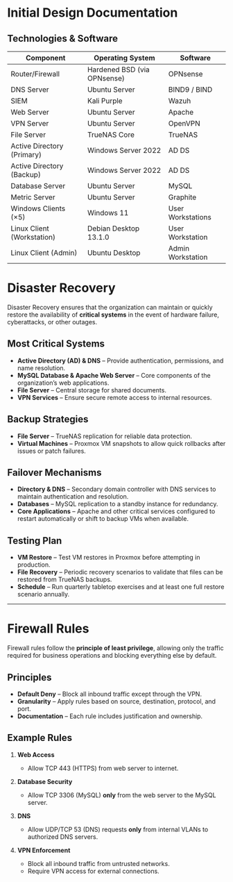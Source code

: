 # Initial Design Documentation

## Technologies & Software

| Component                  | Operating System            | Software          |
| -------------------------- | --------------------------- | ----------------- |
| Router/Firewall            | Hardened BSD (via OPNsense) | OPNsense          |
| DNS Server                 | Ubuntu Server               | BIND9 / BIND      |
| SIEM                       | Kali Purple                 | Wazuh             |
| Web Server                 | Ubuntu Server               | Apache            |
| VPN Server                 | Ubuntu Server               | OpenVPN           |
| File Server                | TrueNAS Core                | TrueNAS           |
| Active Directory (Primary) | Windows Server 2022         | AD DS             |
| Active Directory (Backup)  | Windows Server 2022         | AD DS             |
| Database Server            | Ubuntu Server               | MySQL             |
| Metric Server              | Ubuntu Server               | Graphite          |
| Windows Clients (×5)       | Windows 11                  | User Workstations |
| Linux Client (Workstation) | Debian Desktop 13.1.0       | User Workstation  |
| Linux Client (Admin)       | Ubuntu Desktop              | Admin Workstation |

# Disaster Recovery  

Disaster Recovery ensures that the organization can maintain or quickly restore the availability of **critical systems** in the event of hardware failure, cyberattacks, or other outages.  

## Most Critical Systems
- **Active Directory (AD) & DNS** – Provide authentication, permissions, and name resolution.  
- **MySQL Database & Apache Web Server** – Core components of the organization’s web applications.  
- **File Server** – Central storage for shared documents.  
- **VPN Services** – Ensure secure remote access to internal resources.  

## Backup Strategies
- **File Server** – TrueNAS replication for reliable data protection.  
- **Virtual Machines** – Proxmox VM snapshots to allow quick rollbacks after issues or patch failures.  

## Failover Mechanisms
- **Directory & DNS** – Secondary domain controller with DNS services to maintain authentication and resolution.  
- **Databases** – MySQL replication to a standby instance for redundancy.  
- **Core Applications** – Apache and other critical services configured to restart automatically or shift to backup VMs when available.  

## Testing Plan
- **VM Restore** – Test VM restores in Proxmox before attempting in production.  
- **File Recovery** – Periodic recovery scenarios to validate that files can be restored from TrueNAS backups.
- **Schedule** – Run quarterly tabletop exercises and at least one full restore scenario annually.  

---

# Firewall Rules  

Firewall rules follow the **principle of least privilege**, allowing only the traffic required for business operations and blocking everything else by default.  

## Principles
- **Default Deny** – Block all inbound traffic except through the VPN.  
- **Granularity** – Apply rules based on source, destination, protocol, and port.  
- **Documentation** – Each rule includes justification and ownership.  

## Example Rules
1. **Web Access**  
   - Allow TCP 443 (HTTPS) from web server to internet.  

2. **Database Security**  
   - Allow TCP 3306 (MySQL) **only** from the web server to the MySQL server.  

3. **DNS**  
   - Allow UDP/TCP 53 (DNS) requests **only** from internal VLANs to authorized DNS servers.  

4. **VPN Enforcement**  
   - Block all inbound traffic from untrusted networks.  
   - Require VPN access for external connections.  

